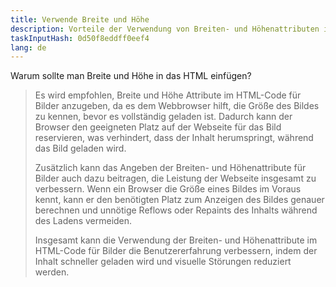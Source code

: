 ```yaml
---
title: Verwende Breite und Höhe
description: Vorteile der Verwendung von Breiten- und Höhenattributen im HTML-Code
taskInputHash: 0d50f8eddff0eef4
lang: de
---
```

Warum sollte man Breite und Höhe in das HTML einfügen?

> Es wird empfohlen, Breite und Höhe Attribute im HTML-Code für Bilder anzugeben, da es dem Webbrowser hilft, die Größe des Bildes zu kennen, bevor es vollständig geladen ist. Dadurch kann der Browser den geeigneten Platz auf der Webseite für das Bild reservieren, was verhindert, dass der Inhalt herumspringt, während das Bild geladen wird.
>
> Zusätzlich kann das Angeben der Breiten- und Höhenattribute für Bilder auch dazu beitragen, die Leistung der Webseite insgesamt zu verbessern. Wenn ein Browser die Größe eines Bildes im Voraus kennt, kann er den benötigten Platz zum Anzeigen des Bildes genauer berechnen und unnötige Reflows oder Repaints des Inhalts während des Ladens vermeiden.
>
> Insgesamt kann die Verwendung der Breiten- und Höhenattribute im HTML-Code für Bilder die Benutzererfahrung verbessern, indem der Inhalt schneller geladen wird und visuelle Störungen reduziert werden.
